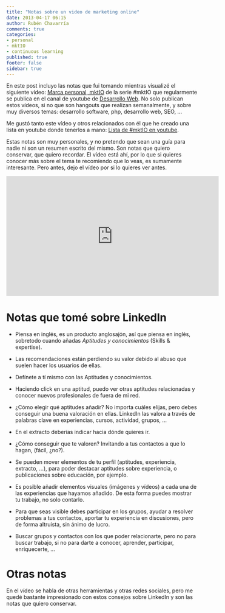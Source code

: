 ```yaml
---
title: "Notas sobre un video de marketing online"
date: 2013-04-17 06:15
author: Rubén Chavarría
comments: true
categories: 
- personal
- mktIO
- continuous learning
published: true
footer: false
sidebar: true
---
```


En este post incluyo las notas que fui tomando mientras visualizé el siguiente vídeo:
[Marca personal, mktIO](http://youtu.be/33vKaNuJh4o) de la serie #mktIO que regularmente
se publica en el canal de youtube de 
[Desarrollo Web](http://www.youtube.com/user/desarrollowebcom). No solo publican estos vídeos,
si no que son hangouts que realizan semanalmente, y sobre muy diversos temas: 
desarrollo software, php, desarrollo web, SEO, ...

Me gustó tanto este vídeo y otros relacionados con él que he creado una lista en
youtube donde tenerlos a mano: 
[Lista de #mktIO en youtube](http://www.youtube.com/watch?v=rnXD3-5Sipk&list=PLUGn62zSm3gp_xv0y7Lv3fjNhvEGLEFbC).

<!-- more -->

Estas notas son muy personales, y no pretendo que sean una guía para nadie ni son
un resumen escrito del mismo. Son notas que quiero conservar, que quiero recordar.
El vídeo está ahí, por lo que si quieres conocer más sobre el tema te recomiendo
que lo veas, es sumamente interesante. Pero antes, dejo el vídeo por si lo quieres
ver antes.

<iframe width="560" height="315" src="http://www.youtube.com/embed/33vKaNuJh4o" frameborder="0" allowfullscreen></iframe>

# Notas que tomé sobre LinkedIn

* Piensa en inglés, es un producto anglosajón, así que piensa en inglés, sobretodo
cuando añadas *Aptitudes y conocimientos* (Skills & expertise).

* Las recomendaciones están perdiendo su valor debido al abuso que suelen hacer los
usuarios de ellas.

* Defínete a tí mismo con las Aptitudes y conocimientos.

* Haciendo click en una aptitud, puedo ver otras aptitudes relacionadas y conocer
nuevos profesionales de fuera de mi red.

* ¿Cómo elegir qué aptitudes añadir? No importa cuáles elijas, pero debes conseguir
una buena valoración en ellas. LinkedIn las valora a través de palabras clave en 
experiencias, cursos, actividad, grupos, ...

* En el extracto deberías indicar hacia dónde quieres ir.

* ¿Cómo conseguir que te valoren? Invitando a tus contactos a que lo hagan, 
(fácil, ¿no?).

* Se pueden mover elementos de tu perfil (aptitudes, experiencia, extracto, ...), para
poder destacar aptitudes sobre experiencia, o publicaciones sobre educación, por ejemplo.

* Es posible añadir elementos visuales (imágenes y vídeos) a cada una de las experiencias
que hayamos añadido. De esta forma puedes mostrar tu trabajo, no solo contarlo.

* Para que seas visible debes participar en los grupos, ayudar a resolver problemas
a tus contactos, aportar tu experiencia en discusiones, pero de forma altruista, sin
ánimo de lucro. 

* Buscar grupos y contactos con los que poder relacionarte, pero no para buscar
trabajo, si no para darte a conocer, aprender, participar, enriquecerte, ...

# Otras notas

En el vídeo se habla de otras herramientas y otras redes sociales, pero me quedé 
bastante impresionado con estos consejos sobre LinkedIn y son las notas que quiero
conservar.
